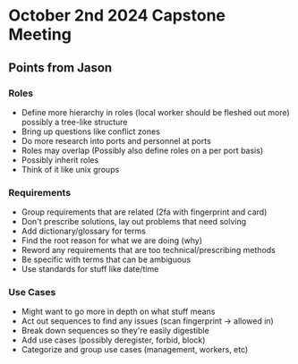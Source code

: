# October 2nd 2024 Capstone Meeting

## Points from Jason

### Roles

- Define more hierarchy in roles (local worker should be fleshed out more) possibly a tree-like structure
- Bring up questions like conflict zones
- Do more research into ports and personnel at ports
- Roles may overlap (Possibly also define roles on a per port basis)
- Possibly inherit roles
- Think of it like unix groups

### Requirements

- Group requirements that are related (2fa with fingerprint and card)
- Don't prescribe solutions, lay out problems that need solving
- Add dictionary/glossary for terms
- Find the root reason for what we are doing (why)
- Reword any requirements that are too technical/prescribing methods
- Be specific with terms that can be ambiguous
- Use standards for stuff like date/time

### Use Cases

- Might want to go more in depth on what stuff means
- Act out sequences to find any issues (scan fingerprint -> allowed in)
- Break down sequences so they're easily digestible
- Add use cases (possibly deregister, forbid, block)
- Categorize and group use cases (management, workers, etc)
